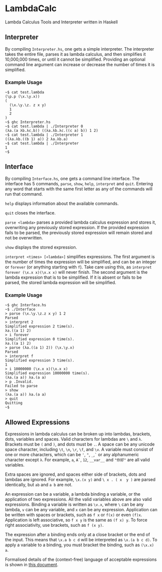 # LambdaCalc
Lambda Calculus Tools and Interpreter written in Haskell

## Interpreter
By compiling `Interpreter.hs`, one gets a simple interpreter. The interpreter
takes the entire file, parses it as lambda calculus, and then simplifies it
10,000,000 times, or until it cannot be simplified. Providing an optional
command line argument can increase or decrease the number of times it is
simplified.

### Example Usage
```
~$ cat test.lambda
(\p.p (\x.\y.x))
(
  (\x.\y.\z. z x y)
  1
  2
)
~$ ghc Interpreter.hs
~$ cat test.lambda | ./Interpreter 0
(λa.(a λb.λc.b)) ((λa.λb.λc.((c a) b)) 1 2)
~$ cat test.lambda | ./Interpreter 1
((λa.λb.((b 1) a)) 2 λa.λb.a)
~$ cat test.lambda | ./Interpreter
1
~$
```

## Interface
By compiling `Interface.hs`, one gets a command line interface. The interface
has 5 commands, `parse`, `show`, `help`, `interpret` and `quit`. Entering
any word that starts with the same first letter as any of the commands will
run that command.

`help` displays information about the available commands.

`quit` closes the interface.

`parse <lambda>` parses a provided lambda calculus expression and stores it,
overwriting any previously stored expression.
If the provided expression fails to be parsed, the previously stored expression
will remain stored and not be overwritten.

`show` displays the stored expression.

`interpret <times> [<lambda>]` simplifies expressions. The first argument is
the number of times the expression will be simplified, and can be an integer
or `forever` (or anything starting with `f`). Take care using this, as
`interpret forever (\x.x x)(\x.x x)` will never finish.
The second argument is the lambda expression that is to be simplified. If it
is absent or fails to be parsed, the stored lambda expression will be
simplified.

### Example Usage
```
~$ ghc Interface.hs
~$ ./Interface
> parse (\x.\y.\z.z x y) 1 2
Parsed
> interpret 2
Simplified expression 2 time(s).
λa.((a 1) 2)
> i forever
Simplified expression 0 time(s).
λa.((a 1) 2)
> parse (λa.((a 1) 2)) (\x.\y.x)
Parsed
> interpret f
Simplified expression 3 time(s).
1
> i 10000000 (\x.x x)(\x.x x)
Simplified expression 10000000 time(s).
(λa.(a a)) λa.(a a)
> p .Invalid.
Failed to parse
> show
(λa.(a a)) λa.(a a)
> quit
Quitting
~$
```

## Allowed Expressions
Expressions in lambda calculus can be broken up into lambdas, brackets, dots,
variables and spaces. Valid characters for lambdas are `\` and `λ`. Brackets
must be `(` and `)`, and dots must be `.`. A space can be any unicode space
character, including `\t`, `\n`, `\r`, `\f`, and `\v`. A variable must consist
of one or more characters, which can be `'`, `"`, `_`,`` ` `` or any
alphanumeric character except `λ`. For example, `a`, `` A` ``, `12`, `__var__`
and `"你好"` are all valid variables.

Extra spaces are ignored, and spaces either side of brackets, dots and lambdas
are ignored. For example, `\x.(x y)` and ` \ x . ( x  y ) ` are parsed
identically, but `ab` and `a b` are not.

An expression can be a variable, a lambda binding a variable, or the
application of two expressions.
All the valid variables above are also valid expressions.
Binding a variable is written as `\v.x`, where `\` can be any lambda, `v`
can be any variable, and `x` can be any expression.
Application can be written with spaces or brackets, such as `f x` or `f(x)`
or even `(f)x`. Application is left associative, so `f x y` is the same as
`(f x) y`. To force right associativity, use brackets, such as `f (x y)`.

The expression after a binding ends only at a close bracket or the end of the
input. This means that `\x.a b c d` will be interpreted as `\x.(a b c d)`.
To apply a variable to a binding, you must bracket the binding, such as
`(\x.x) a`.

Formalised details of the (context-free) language of acceptable expressions is
shown in [this document](LambdaCFG.md).
